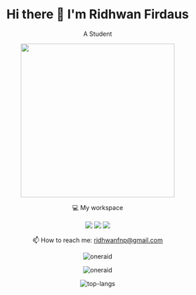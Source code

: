 <h1 align='center'>
  Hi there 👋 I'm Ridhwan Firdaus
</h1>

<p align='center'>
  A Student 
</p>

<!-- <p align='center'>
  
 <a href="https://www.facebook.com/mr.94t3z">
  <img src="https://img.shields.io/badge/Facebook-%231877F2.svg?style=for-the-badge&logo=Facebook&logoColor=white" />        
 </a>&nbsp;&nbsp;
 
 <a href="https://www.instagram.com/m.taopik_/">
  <img src="https://img.shields.io/badge/instagram-E4405F?style=for-the-badge&logo=instagram&logoColor=white" /> 
 </a>&nbsp;&nbsp;
 
 <a href="https://www.linkedin.com/in/muhamad-taopik-8b0746174">
  <img src="https://img.shields.io/badge/linkedin-%230077B5.svg?&style=for-the-badge&logo=linkedin&logoColor=white" />
 </a>&nbsp;&nbsp;
 
 <a href="https://twitter.com/mr94t3z">
  <img src="https://img.shields.io/twitter/follow/mr94t3z?color=1DA1F2&logo=twitter&style=for-the-badge" />
 </a>&nbsp;&nbsp;
  
</p>
-->

<p align='center'>
  <a href="#"><img src="https://github-readme-stats.vercel.app/api?username=oneraid&show_icons=true&count_private=true&theme=dark" width="350"></a>
</p>

<p align='center'>
  💻 My workspace<br/><br/>
  <img src="https://img.shields.io/static/v1?style=for-the-badge&message=ASUS&color=000000&logo=Windows&logoColor=FFFFFF&label=WINDOWS" />
  <img src="https://img.shields.io/static/v1?style=for-the-badge&message=Chip&color=000000&logo=Intel&logoColor=FFFFFF&label=CORE I7" />
  <img src="https://img.shields.io/static/v1?style=for-the-badge&message=Ram&color=000000&logo=Ram&logoColor=FFFFFF&label=8GB" />
</p>

<p align='center'>
  📫 How to reach me: <a href='mailto:ridhwanfnp@gmail.com'>ridhwanfnp@gmail.com</a>
</p>

<p align='center'>
  <img src="https://komarev.com/ghpvc/?username=oneraid&label=Stalker&color=129e00&style=plastic" alt="oneraid" />
  <br>
  <!-- <a href="#"><img src="https://badges.pufler.dev/visits/mr94t3z/mr94t3z"></a> total of stalkers. -->
</p>

<p align='center'>
  <img align="center" src="https://github-readme-streak-stats.herokuapp.com/?user=oneraid&theme=dark" alt="oneraid" />
</p>

<p align='center'>
  <img src="https://github-readme-stats.vercel.app/api/top-langs/?username=AffanSurya&theme=dark&hide_border=false&include_all_commits=false&count_private=false&layout=compact" alt="top-langs" />
</p>

